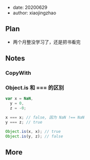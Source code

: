 - date: 20200629
- author: xiaojingzhao

## Plan

- 两个月整没学习了，还是把书看完

## Notes

### CopyWith

### Object.is 和 === 的区别

```js
var x = NaN,
  y = 0,
  z = -0;

x === x; // false, 因为 NaN !== NaN
y === z; // true

Object.is(x, x); // true
Object.is(y, z); // false
```

## More
